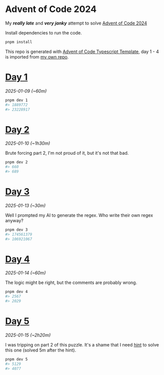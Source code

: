 # Advent of Code 2024

My ***really late*** and ***very janky*** attempt to solve [Advent of Code 2024](https://adventofcode.com/2024)

Install dependencies to run the code.

```sh
pnpm install
```

This repo is generated
with [Advent of Code Typescript Template](https://github.com/edge33/AdventOfCode-typescript-template), day 1 - 4 is
imported from [my own repo](https://github.com/NaN72dev/aoc-2024`).

# [Day 1](https://adventofcode.com/2024/day/1)

*2025-01-09 (~60m)*

```sh
pnpm dev 1
#> 1889772
#> 23228917
```

# [Day 2](https://adventofcode.com/2024/day/2)

*2025-01-10 (~1h30m)*

Brute forcing part 2, I'm not proud of it, but it's not that bad.

```sh
pnpm dev 2
#> 660
#> 689
```

# [Day 3](https://adventofcode.com/2024/day/3)

*2025-01-13 (~30m)*

Well I prompted my AI to generate the regex. Who write their own regex anyway?

```sh
pnpm dev 3
#> 174561379
#> 106921067
```

# [Day 4](https://adventofcode.com/2024/day/4)

*2025-01-14 (~60m)*

The logic might be right, but the comments are probably wrong.

```sh
pnpm dev 4
#> 2567
#> 2029
```

# [Day 5](https://adventofcode.com/2024/day/5)

*2025-01-15 (~2h20m)*

I was tripping on part 2 of this puzzle. It's a shame that I
need [hint](https://www.reddit.com/r/adventofcode/comments/1h71twj/comment/m0hxi6s/?utm_source=share&utm_medium=web3x&utm_name=web3xcss&utm_term=1&utm_content=share_button)
to solve this one (solved 5m after the hint).

```sh
pnpm dev 5
#> 5129
#> 4077
```
